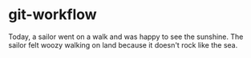 # git-workflow

Today, a sailor went on a walk and was happy to see the sunshine.
The sailor felt woozy walking on land because it doesn't rock like the sea.